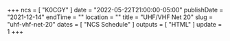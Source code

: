 +++
ncs = [ "K0CGY" ]
date = "2022-05-22T21:00:00-05:00"
publishDate = "2021-12-14"
endTime = ""
location = ""
title = "UHF/VHF Net 20"
slug = "uhf-vhf-net-20"
dates = [ "NCS Schedule" ]
outputs = [ "HTML" ]
update = 1
+++
